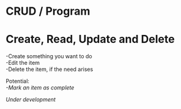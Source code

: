 # CRUD / Program

# Create, Read, Update and Delete
-Create something you want to do</br>
-Edit the item</br> 
-Delete the item, if the need arises</br>

Potential:</br> 
<i>-Mark an item as complete</i></br>

<p>
<i>Under development</i>
</p>
